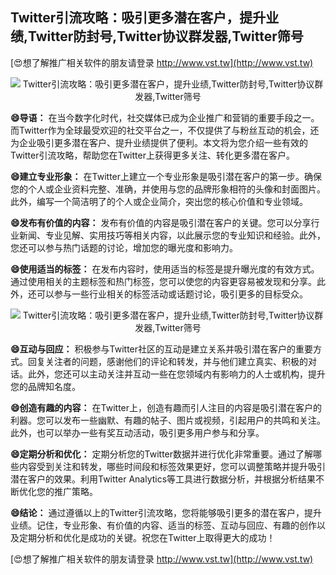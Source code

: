 ## **Twitter引流攻略：吸引更多潜在客户，提升业绩,Twitter防封号,Twitter协议群发器,Twitter筛号**

[😍想了解推广相关软件的朋友请登录 http://www.vst.tw](http://www.vst.tw)

 <center><img src="https://vst.tw/MP4/tuiguang/png/4.png" alt="Twitter引流攻略：吸引更多潜在客户，提升业绩,Twitter防封号,Twitter协议群发器,Twitter筛号"></center>

**😄导语：**
在当今数字化时代，社交媒体已成为企业推广和营销的重要手段之一。而Twitter作为全球最受欢迎的社交平台之一，不仅提供了与粉丝互动的机会，还为企业吸引更多潜在客户、提升业绩提供了便利。本文将为您介绍一些有效的Twitter引流攻略，帮助您在Twitter上获得更多关注、转化更多潜在客户。

**😄建立专业形象：**
在Twitter上建立一个专业形象是吸引潜在客户的第一步。确保您的个人或企业资料完整、准确，并使用与您的品牌形象相符的头像和封面图片。此外，编写一个简洁明了的个人或企业简介，突出您的核心价值和专业领域。

**😄发布有价值的内容：**
发布有价值的内容是吸引潜在客户的关键。您可以分享行业新闻、专业见解、实用技巧等相关内容，以此展示您的专业知识和经验。此外，您还可以参与热门话题的讨论，增加您的曝光度和影响力。

**😄使用适当的标签：**
在发布内容时，使用适当的标签是提升曝光度的有效方式。通过使用相关的主题标签和热门标签，您可以使您的内容更容易被发现和分享。此外，还可以参与一些行业相关的标签活动或话题讨论，吸引更多的目标受众。

 <center><img src="https://vst.tw/MP4/tuiguang/png/3.png" alt="Twitter引流攻略：吸引更多潜在客户，提升业绩,Twitter防封号,Twitter协议群发器,Twitter筛号"></center>

**😄互动与回应：**
积极参与Twitter社区的互动是建立关系并吸引潜在客户的重要方式。回复关注者的问题，感谢他们的评论和转发，并与他们建立真实、积极的对话。此外，您还可以主动关注并互动一些在您领域内有影响力的人士或机构，提升您的品牌知名度。

**😄创造有趣的内容：**
在Twitter上，创造有趣而引人注目的内容是吸引潜在客户的利器。您可以发布一些幽默、有趣的帖子、图片或视频，引起用户的共鸣和关注。此外，也可以举办一些有奖互动活动，吸引更多用户参与和分享。

**😄定期分析和优化：**
定期分析您的Twitter数据并进行优化非常重要。通过了解哪些内容受到关注和转发，哪些时间段和标签效果更好，您可以调整策略并提升吸引潜在客户的效果。利用Twitter Analytics等工具进行数据分析，并根据分析结果不断优化您的推广策略。

**😄结论：**
通过遵循以上的Twitter引流攻略，您将能够吸引更多的潜在客户，提升业绩。记住，专业形象、有价值的内容、适当的标签、互动与回应、有趣的创作以及定期分析和优化是成功的关键。祝您在Twitter上取得更大的成功！

[😍想了解推广相关软件的朋友请登录 http://www.vst.tw](http://www.vst.tw)



